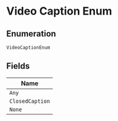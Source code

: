 
# Video Caption Enum

## Enumeration

`VideoCaptionEnum`

## Fields

| Name |
|  --- |
| `Any` |
| `ClosedCaption` |
| `None` |

